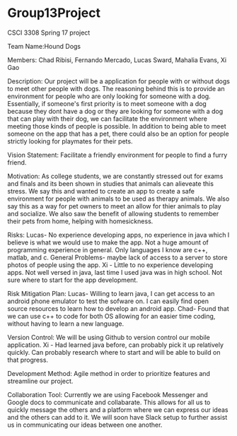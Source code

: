 # Group13Project
CSCI 3308 Spring 17 project

Team Name:Hound Dogs

Members: Chad Ribisi, Fernando Mercado, Lucas Sward, Mahalia Evans, Xi Gao

Description: Our project will be a application for people with or without dogs to meet other people with dogs. The reasoning behind this is to provide an environment for people who are only looking for someone with a dog.  Essentially, if someone's first priority is to meet someone with a dog because they dont have a dog or they are looking for someone with a dog that can play with their dog, we can facilitate the environment where meeting those kinds of people is possible. In addition to being able to meet someone on the app that has a pet, there could also be an option for people strictly looking for playmates for their pets. 

Vision Statement: Facilitate a friendly environment for people to find a furry friend.

Motivation: As college students, we are constantly stressed out for exams and finals and its been shown in studies that animals can alieveate this stress. We say this and wanted to create an app to create a safe environment for people with animals to be used as therapy animals. We also say this as a way for pet owners to meet an allow for thier animals to play and socialize. We also saw the benefit of allowing students to remember their pets from home, helping with homesickness.

Risks:
  Lucas- No experience developing apps, no experience in java which I believe is what we would use to make the app. Not a huge amount of programming experience in general. Only languages I know are c++, matlab, and c.
    General Problems- maybe lack of access to a server to store photos of people using the app.
  Xi - Little to no experience developing apps. Not well versed in java, last time I used java was in high school. Not sure where to start for the app development.	
    
Risk Mitigation Plan:
  Lucas- Willing to learn java, I can get access to an android phone emulator to test the sofware on. I can easily find open source resources to learn how to develop an android app.
  Chad- Found that we can use c++ to code for both OS allowing for an easier time coding, without having to learn a new language.
  
Version Control: We will be using Github to version control our mobile application.
  Xi - Had learned java before, can probably pick it up relatively quickly. Can probably research where to start and will be able to build on that progress. 

Development Method: Agile method in order to prioritize features and streamline our project.

Collaboration Tool: Currently we are using Facebook Messenger and Google docs to communicate and collabarate. This allows for all us to quickly message the others and a platform where we can express our ideas and the others can add to it. We will soon have Slack setup to further assist us in communicating our ideas between one another.
